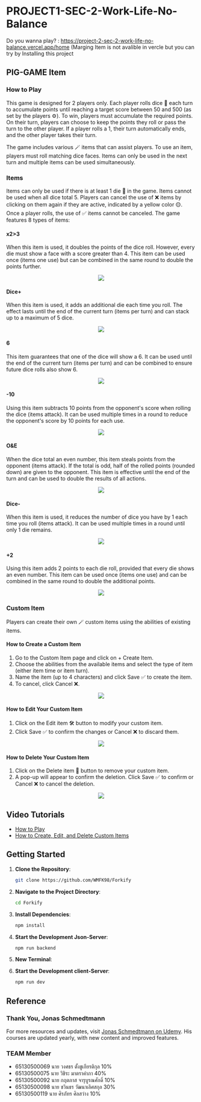 # PROJECT1-SEC-2-Work-Life-No-Balance

Do you wanna play? : https://project-2-sec-2-work-life-no-balance.vercel.app/home (Marging Item is not avalible in vercle but you can try by Installing this project


## PIG-GAME Item

### How to Play

This game is designed for 2 players only. Each player rolls dice 🎲 each turn to accumulate points until reaching a target score between 50 and 500 (as set by the players ⚙️). To win, players must accumulate the required points. On their turn, players can choose to keep the points they roll or pass the turn to the other player. If a player rolls a 1, their turn automatically ends, and the other player takes their turn.

The game includes various 🪄 items that can assist players. To use an item, players must roll matching dice faces. Items can only be used in the next turn and multiple items can be used simultaneously.

### Items

Items can only be used if there is at least 1 die 🎲 in the game. Items cannot be used when all dice total 5. Players can cancel the use of ❌ items by clicking on them again if they are active, indicated by a yellow color 🟡. Once a player rolls, the use of ✅ items cannot be canceled. The game features 8 types of items:

#### x2>3

When this item is used, it doubles the points of the dice roll. However, every die must show a face with a score greater than 4. This item can be used once (items one use) but can be combined in the same round to double the points further.

<p align="center"><img src="https://github.com/realFK98/PROJECT1-SEC-2-Work-Life-No-Balance/blob/main/progressLog/gif/x2.gif"></p>

#### Dice+

When this item is used, it adds an additional die each time you roll. The effect lasts until the end of the current turn (items per turn) and can stack up to a maximum of 5 dice.

<p align="center"><img src="https://github.com/realFK98/PROJECT1-SEC-2-Work-Life-No-Balance/blob/main/progressLog/gif/%2B6.gif"></p>

#### 6

This item guarantees that one of the dice will show a 6. It can be used until the end of the current turn (items per turn) and can be combined to ensure future dice rolls also show 6.

<p align="center"><img src="https://github.com/realFK98/PROJECT1-SEC-2-Work-Life-No-Balance/blob/main/progressLog/gif/%2B6.gif"></p>

#### -10

Using this item subtracts 10 points from the opponent's score when rolling the dice (items attack). It can be used multiple times in a round to reduce the opponent's score by 10 points for each use.

<p align="center"><img src="https://github.com/realFK98/PROJECT1-SEC-2-Work-Life-No-Balance/blob/main/progressLog/gif/-10.gif"></p>

#### O&E

When the dice total an even number, this item steals points from the opponent (items attack). If the total is odd, half of the rolled points (rounded down) are given to the opponent. This item is effective until the end of the turn and can be used to double the results of all actions.

<p align="center"><img src="https://github.com/realFK98/PROJECT1-SEC-2-Work-Life-No-Balance/blob/main/progressLog/gif/oe.gif"></p>

#### Dice-

When this item is used, it reduces the number of dice you have by 1 each time you roll (items attack). It can be used multiple times in a round until only 1 die remains.

<p align="center"><img src="https://github.com/realFK98/PROJECT1-SEC-2-Work-Life-No-Balance/blob/main/progressLog/gif/-dice.gif"></p>

#### +2

Using this item adds 2 points to each die roll, provided that every die shows an even number. This item can be used once (items one use) and can be combined in the same round to double the additional points.

<p align="center"><img src="https://github.com/realFK98/PROJECT1-SEC-2-Work-Life-No-Balance/blob/main/progressLog/gif/%2B2.gif"></p>

### Custom Item

Players can create their own 🪄 custom items using the abilities of existing items.

#### How to Create a Custom Item

1. Go to the Custom Item page and click on + Create Item.
2. Choose the abilities from the available items and select the type of item (either item time or item turn).
3. Name the item (up to 4 characters) and click Save ✅ to create the item.
4. To cancel, click Cancel ❌.

<p align="center"><img src="https://github.com/realFK98/PROJECT2-SEC-2-Work-Life-No-Balance/blob/main/public/gif/create-mode.gif"></p>

#### How to Edit Your Custom Item

1. Click on the Edit item 🛠️ button to modify your custom item.
2. Click Save ✅ to confirm the changes or Cancel ❌ to discard them.

<p align="center"><img src="https://github.com/realFK98/PROJECT2-SEC-2-Work-Life-No-Balance/blob/main/public/gif/edit-mode.gif"></p>

#### How to Delete Your Custom Item

1. Click on the Delete item 🚮 button to remove your custom item.
2. A pop-up will appear to confirm the deletion. Click Save ✅ to confirm or Cancel ❌ to cancel the deletion.

<p align="center"><img src="https://github.com/realFK98/PROJECT2-SEC-2-Work-Life-No-Balance/blob/main/public/gif/Del.gif"></p>

## Video Tutorials

- [How to Play](https://youtu.be/70lhWfCvW5Y)
- [How to Create, Edit, and Delete Custom Items](https://youtu.be/M8eiI5E00oM)

## Getting Started

1. **Clone the Repository**: 

    ```bash
    git clone https://github.com/WMFK98/Forkify
    ```

2. **Navigate to the Project Directory**: 

    ```bash
    cd Forkify
    ```

3. **Install Dependencies**: 

    ```bash
    npm install
    ```

4. **Start the Development Json-Server**: 

    ```bash
    npm run backend
    ```

5. **New Terminal**: 

4. **Start the Development client-Server**: 
    ```bash
    npm run dev
    ```



## Reference

### Thank You, Jonas Schmedtmann

For more resources and updates, visit [Jonas Schmedtmann on Udemy](https://www.udemy.com/user/jonasschmedtmann/?kw=jonas&src=sac). His courses are updated yearly, with new content and improved features.


### TEAM Member

- 65130500069 นาย วงศธร ตั้งชูเกียรติกุล 10%
- 65130500075 นาย วิชิระ มาตราคำภา 40%
- 65130500092 นาย กฤตภาส จารุบูรณศักดิ์ 10%
- 65130500098 นาย ชวินธร วัฒนาเลิศสกุล 30%
- 65130500119 นาย ศิรภัทร ศิลสว่าง 10%
